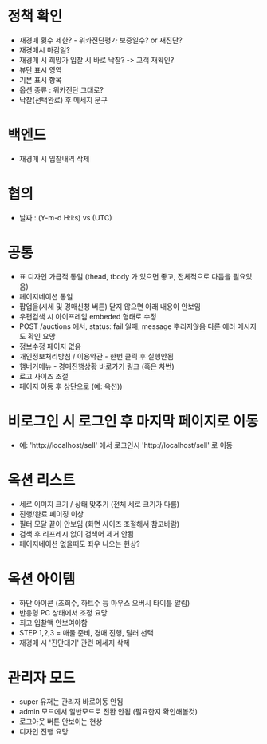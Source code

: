 # 정책 확인

-   재경매 횟수 제한? - 위카진단평가 보증일수? or 재진단?
-   재경매시 마감일?
-   재경매 시 희망가 입찰 시 바로 낙찰? -> 고객 재확인?
-   뷰단 표시 영역
-   기본 표시 항목
-   옵션 종류 : 위카진단 그대로?
-   낙찰(선택완료) 후 메세지 문구

# 백엔드

-   재경매 시 입찰내역 삭제

# 협의

-   날짜 : (Y-m-d H:i:s) vs (UTC)

# 공통

-   표 디자인
    가급적 통일 (thead, tbody 가 있으면 좋고, 전체적으로 다듬을 필요있음)
-   페이지네이션 통일
-   팝업을(시세 및 경매신청 버튼) 닫지 않으면 아래 내용이 안보임
-   우편검색 시 아이프레임 embeded 형태로 수정
-   POST /auctions 에서, status: fail 일때, message 뿌리지않음
    다른 에러 메시지도 확인 요망
-   정보수정 페이지 없음
-   개인정보처리방침 / 이용약관 - 한번 클릭 후 실행안됨
-   햄버거메뉴 - 경매진행상황 바로가기 링크 (혹은 차번)
-   로고 사이즈 조절
-   페이지 이동 후 상단으로 (예: 옥션))

# 비로그인 시 로그인 후 마지막 페이지로 이동

-   예: 'http://localhost/sell' 에서 로그인시 'http://localhost/sell' 로 이동

# 옥션 리스트

-   세로 이미지 크기 / 상태 맞추기 (전체 세로 크기가 다름)
-   진행/완료 페이징 이상
-   필터 모달 끝이 안보임 (화면 사이즈 조절해서 참고바람)
-   검색 후 리프레시 없이 검색어 제거 안됨
-   페이지네이션 없을때도 좌우 나오는 현상?

# 옥션 아이템

-   하단 아이콘 (조회수, 하트수 등 마우스 오버시 타이틀 알림)
-   반응형 PC 상태에서 조정 요망
-   최고 입찰액 안보여야함
-   STEP 1,2,3 = 매물 준비, 경매 진행, 딜러 선택
-   재경매 시 '진단대기' 관련 메세지 삭제

# 관리자 모드

-   super 유저는 관리자 바로이동 안됨
-   admin 모드에서 일반모드로 전환 안됨 (필요한지 확인해볼것)
-   로그아웃 버튼 안보이는 현상
-   디자인 진행 요망
